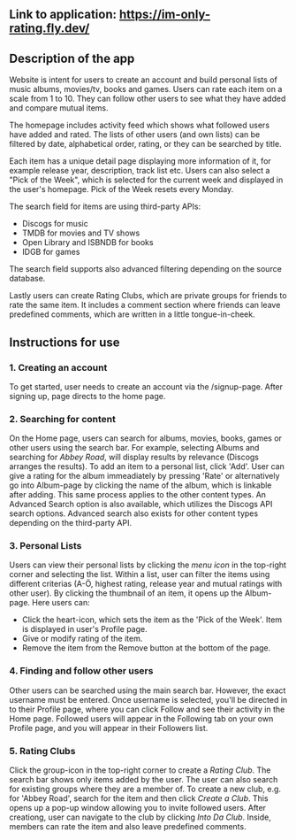 ## Link to application: https://im-only-rating.fly.dev/

## Description of the app
Website is intent for users to create an account and build personal lists of music albums, movies/tv, books and games. Users can rate each item on a scale from 1 to 10. They can follow other users to see what they have added and compare mutual items.

The homepage includes activity feed which shows what followed users have added and rated. The lists of other users (and own lists) can be filtered by date, alphabetical order, rating, or they can be searched by title.

Each item has a unique detail page displaying more information of it, for example release year, description, track list etc. Users can also select a "Pick of the Week", which is selected for the current week and displayed in the user's homepage. Pick of the Week resets every Monday.

The search field for items are using third-party APIs:
- Discogs for music
- TMDB for movies and TV shows
- Open Library and ISBNDB for books
- IDGB for games

The search field supports also advanced filtering depending on the source database.

Lastly users can create Rating Clubs, which are private groups for friends to rate the same item. It includes a comment section where friends can leave predefined comments, which are written in a little tongue-in-cheek.

## Instructions for use
### 1. Creating an account
To get started, user needs to create an account via the /signup-page. After signing up, page directs to the home page.

### 2. Searching for content
On the Home page, users can search for albums, movies, books, games or other users using the search bar. For example, selecting Albums and searching for <em>Abbey Road</em>, will display results by relevance (Discogs arranges the results). To add an item to a personal list, click 'Add'. User can give a rating for the album immeadiately by pressing 'Rate' or alternatively go into Album-page by clicking the name of the album, which is linkable after adding. This same process applies to the other content types. An Advanced Search option is also available, which utilizes the Discogs API search options. Advanced search also exists for other content types depending on the third-party API. 

### 3. Personal Lists
Users can view their personal lists by clicking the <em>menu icon</em> in the top-right corner and selecting the list. Within a list, user can filter the items using different criterias (A-Ö, highest rating, release year and mutual ratings with other user). By clicking the thumbnail of an item, it opens up the Album-page. Here users can:
* Click the heart-icon, which sets the item as the 'Pick of the Week'. Item is displayed in user's Profile page.
* Give or modify rating of the item.
* Remove the item from the Remove button at the bottom of the page.

### 4. Finding and follow other users
Other users can be searched using the main search bar. However, the exact username must be entered. Once username is selected, you'll be directed in to their Profile page, where you can click Follow and see their activity in the Home page. Followed users will appear in the Following tab on your own Profile page, and you will appear in their Followers list.

### 5. Rating Clubs
Click the group-icon in the top-right corner to create a <em>Rating Club</em>. The search bar shows only items added by the user. The user can also search for existing groups where they are a member of. To create a new club, e.g. for 'Abbey Road', search for the item and then click <em>Create a Club</em>. This opens up a pop-up window allowing you to invite followed users. After creationg, user can navigate to the club by clicking <em>Into Da Club</em>. Inside, members can rate the item and also leave predefined comments.
